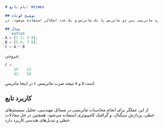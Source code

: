 ```markdown
# نام تابع: mtimes

## توضیح کوتاه
این تابع برای انجام عملیات ضرب ماتریسی بین دو ماتریس یا یک ماتریس و یک عدد اسکالر استفاده می‌شود. در MATLAB، عملگر `*` برای ضرب ماتریسی به کار می‌رود و نیازی به تابع جداگانه نیست.

## مثال
```matlab
A = [1 2; 3 4];
B = [5 6; 7 8];
C = A * B
```

خروجی:
```matlab
C =
    19    22
    43    50
```

در اینجا ماتریس `C` نتیجه ضرب ماتریسی `A` و `B` است.

## کاربرد تابع
از این عملگر برای انجام محاسبات ماتریسی در مسائل مهندسی، تحلیل سیستم‌های خطی، پردازش سیگنال، و گرافیک کامپیوتری استفاده می‌شود. همچنین در حل معادلات خطی و تبدیل‌های هندسی کاربرد دارد.
```